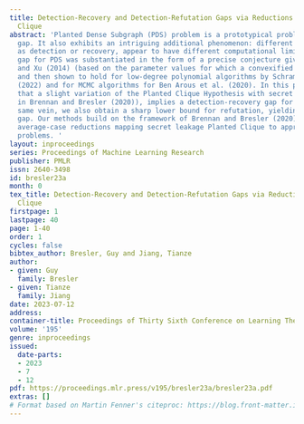 ```yaml
---
title: Detection-Recovery and Detection-Refutation Gaps via Reductions from Planted
  Clique
abstract: 'Planted Dense Subgraph (PDS) problem is a prototypical problem with a computational-statistical
  gap. It also exhibits an intriguing additional phenomenon: different tasks, such
  as detection or recovery, appear to have different computational limits. A detection-recovery
  gap for PDS was substantiated in the form of a precise conjecture given by Chen
  and Xu (2014) (based on the parameter values for which a convexified MLE succeeds),
  and then shown to hold for low-degree polynomial algorithms by Schramm and Wein
  (2022) and for MCMC algorithms for Ben Arous et al. (2020). In this paper we demonstrate
  that a slight variation of the Planted Clique Hypothesis with secret leakage (introduced
  in Brennan and Bresler (2020)), implies a detection-recovery gap for PDS. In the
  same vein, we also obtain a sharp lower bound for refutation, yielding a detection-refutation
  gap. Our methods build on the framework of Brennan and Bresler (2020) to construct
  average-case reductions mapping secret leakage Planted Clique to appropriate target
  problems. '
layout: inproceedings
series: Proceedings of Machine Learning Research
publisher: PMLR
issn: 2640-3498
id: bresler23a
month: 0
tex_title: Detection-Recovery and Detection-Refutation Gaps via Reductions from Planted
  Clique
firstpage: 1
lastpage: 40
page: 1-40
order: 1
cycles: false
bibtex_author: Bresler, Guy and Jiang, Tianze
author:
- given: Guy
  family: Bresler
- given: Tianze
  family: Jiang
date: 2023-07-12
address: 
container-title: Proceedings of Thirty Sixth Conference on Learning Theory
volume: '195'
genre: inproceedings
issued:
  date-parts:
  - 2023
  - 7
  - 12
pdf: https://proceedings.mlr.press/v195/bresler23a/bresler23a.pdf
extras: []
# Format based on Martin Fenner's citeproc: https://blog.front-matter.io/posts/citeproc-yaml-for-bibliographies/
---
```

